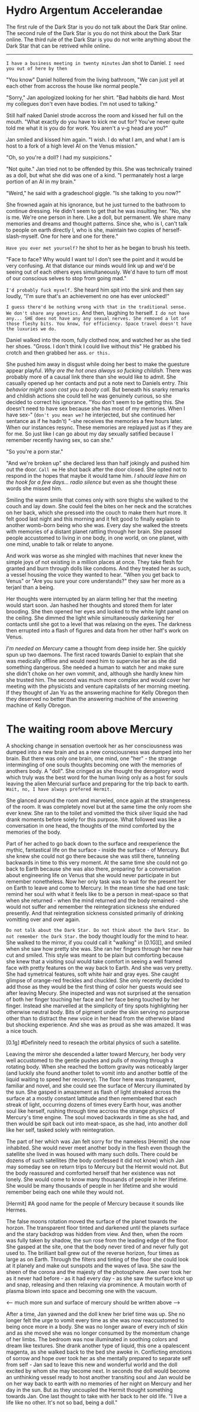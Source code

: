 Hydro Argentum Accelerandae
========

<!-- This deals primarily with Kelly's earth fork, Mina. She eventually becomes the primary ambassidor to Mercury -->
<!-- 8/15/15 Apparently at one point Jan was named Mina... funny. I am renaming her in the rest of the file but leaving the above unaltered. Mina would be a great name for a character in book 5 or 6 because it  sounds so Belmont-y -->

The first rule of the Dark Star is you do not talk about the Dark Star online.
The second rule of the Dark Star is you do not think about the Dark Star online.
The third rule of the Dark Star is you do not write anything about the Dark Star that can be retrived while online.

--------

  `I have a business meeting in twenty minutes` Jan shot to Daniel. `I need you out of here by then`

  "You know" Daniel hollered from the living bathroom, "We can just yell at each other from accross the house like normal people."

  "Sorry," Jan apologized looking for her shirt. "Bad habbits die hard. Most my collegues don't even have bodies. I'm not used to talking."

  Still half naked Daniel strode accross the room and kissed her full on the mouth. "What exactly do you have to kick me out for? You've never quite told me what it is you do for work. You aren't a v-g head are you?"

  Jan smiled and kissed him again. "I wish. I do what I am, and what I am is host to a fork of a high level AI on the Venus mission."

  "Oh, so you're a doll? I had my suspicions."

  "Not quite." Jan tried not to be offended by this. She was technically trained as a doll, but what she did was one of a kind. "I permanately host a large portion of an AI in my brain."

  "Weird," he said with a gradeschool giggle. "Is she talking to you now?"

  She frowned again at his ignorance, but he just turned to the bathroom to continue dressing. He didn't seem to get that he was insulting her. "No, she is me. We're one person in here. Like a doll, but permanent. We share many memories and dreams and thought patterns. Since she, who is I, can't talk to people on earth directly I, who is she, maintain two copies of herself-slash-myself. One for here and one for there."

  `Have you ever met yourself?` he shot to her as he began to brush his teeth.

  "Face to face? Why would I want to! I don't see the point and it would be very confusing. At that distance our minds would link up and we'd be seeing out of each others eyes simultaneously. We'd have to turn off most of our conscious selves to stop from going mad."

  `I'd probably fuck myself.` She heard him spit into the sink and then say loudly, "I'm sure that's an achievement no one has ever unlocked!"

  `I guess there'd be nothing wrong with that in the traditional sense. We don't share any genetics.` And then, laughing to herself. `I do not have any... SHE does not have any any sexual nerves. She removed a lot of those fleshy bits. You know, for efficiency. Space travel doesn't have the luxuries we do.`

  Daniel walked into the room, fully clothed now, and watched her as she tied her shoes. "Gross. I don't think I could live without this" He grabbed his crotch and then grabbed her ass. `or this.`

  She pushed him away in disgust while doing her best to make the guesture appear playful. *Why are the hot ones always so fucking childish.* There was probably more of a causal link there than she would like to admit. She casually opened up her contacts and put a note next to Daniels entry. *This behavior might soon cost you a booty call.* But beneath his snarky remarks and childish actions she could tell he was genuinely curious, so she decided to correct his ignorance. "You don't seem to be getting this. She doesn't need to have sex because she has most of my memories. When I have sex-" (`don't you mean we?` he interjected, but she continued her sentance as if he hadn't) "-she receives the memories a few hours later. When our instances resync. These memories are replayed just as if they are for me. So just like I can go about my day sexually satified because I remember recently having sex, so can she."

  "So you're a porn star."

  "And we're broken up" she declared less than half jokingly and pushed him out the door. `Call me` He shot back after the door closed. She opted not to respond in the hopes that maybe it would tame him. *I should leave him on the hook for a few days... radio silence* but even as she thought these words she missed him.

  Smiling the warm smile that comes only with sore thighs she walked to the couch and lay down. She could feel the bites on her neck and the scratches on her back, which she pressed into the couch to make them hurt more. It felt good last night and this morning and it felt good to finally explain to another womb-born being who she was. Every day she walked the streets with memories of a distant planet rattling through her brain. She passed people accustomed to living in one body, in one world, on one planet, with one mind, unable to talk or relate to anyone. 

  And work was worse as she mingled with machines that never knew the simple joys of not existing in a million places at once. They take flesh for granted and burn through dolls like condoms. And they treated her as such, a vessel housing the voice they wanted to hear. "When you get back to Venus" or "Are you sure your core understands?" they saw her more as a terjanl than a being.

  Her thoughts were interrupted by an alarm telling her that the meeting would start soon. Jan hashed her thoughts and stored them for later brooding. She then opened her eyes and looked to the white light panel on the ceiling. She dimmed the light while simultaneously darkening her contacts until she got to a level that was relaxing on the eyes. The darkness then errupted into a flash of figures and data from her other half's work on Venus.

  <!-- I think this next bit is only available offline, and specifically if unlocked content came before -->

  *I'm needed on Mercury* came a thought from deep inside her. She quickly spun up two daemons. The first raced towards Daniel to explain that she was medically offline and would need him to supervise her as she did something dangerous. She needed a human to watch her and make sure she didn't choke on her own vommit, and, although she hardly knew him she trusted him. The second was much more complex and would cover her meeting with the physicists and venture capitalists of her morning meeting. If they thought of Jan Yu as the answering machine for Kelly Obregon then they deserved no better than the answering machine of the answering machine of Kelly Obregon.

  <!-- insert a day on Mercury -->

The waiting room above Mercury
========

  A shocking change in sensation overtook her as her consciousness was dumped into a new brain and as a new consciousness was dumped into her brain. But there was only one brain, one mind, one "her" - the strange intermingling of one souls thoughts becoming one with the memories of anothers body. A "doll". She cringed as she thought the derogatory word which truly was the best word for the human living only as a host for souls leaving the alien Mercurial surface and preparing for the trip back to earth. `Wait, no, I have always prefered Hermit.`

  <!-- describe the sensations of reintegration. Shivering in warmth as you get used to temperature again. The odd sensation of having a "down". Sights which correlate to sounds and sounds behind you which you know, if you turned, could be confirmed by sights. "She" has no breasts or sex organs and has been a boy when occupied by a boys soul. -->

  She glanced around the room and marveled, once again at the strangeness of the room. It was completely novel but at the same time the only room she ever knew. She ran to the toilet and vomitted the thick silver liquid she had drank moments before solely for this purpose. What followed was like a conversation in one head, the thoughts of the mind comforted by the memories of the body.

  <!-- describe the room more, not unlike the sterile halls of the ship/colony on mercury. The room she starts out in is plain to avoid over stimulation and the first real stimulus is in the observatory below. -->

  Part of her ached to go back down to the surface and reexperience the mythic, fantastical life on the surface - inside the surface - of Mercury. But she knew she could not go there because she was still there, tunneling backwards in time to this very moment. At the same time she could not go back to Earth because she was also there, preparing for a conversation about engineering life on Venus that she would never participate in but remember nonetheless. Now her only task was to wait for the present her on Earth to leave and come to Mercury. In the mean time she had one task: remind her soul with what it feels like to be a person in meat-space so that when she returned - when the mind returned and the body remained - she would not suffer and remember the reintegration sickness she endured presently. And that reintegration sickness consisted primarily of drinking vomitting over and over again.

  `Do not talk about the Dark Star. Do not think about the Dark Star. Do not remember the Dark Star.` the body thought loudly for the mind to hear. She walked to the mirror, if you could call it "walking" in [0.1G][], and smiled when she saw how pretty she was. She ran her fingers through her new hair cut and smiled. This style was meant to be plain but comforting because she knew that a visiting soul would take comfort in seeing a well framed face with pretty features on the way back to Earth. And she was very pretty. She had symetrical features, soft white hair and gray eyes. She caught glimpse of orange-red freckles and chuckled. She only recently decided to add those as they would be the first thing of color her guests would see after leaving Mecury. She inspected and was not surprised at the sensation of both her finger touching her face and her face being touched by her finger. Instead she marvelled at the simplicity of tiny spots highlighting her otherwise neutral body. Bits of pigment under the skin serving no purporse other than to distract the new voice in her head from the otherwise bland but shocking experience. And she was as proud as she was amazed. It was a nice touch.

[0.1g] #Definitely need to reseach the orbital physics of such a satellite.

  Leaving the mirror she descended a latter toward Mercury, her body very well accustomed to the gentle pushes and pulls of moving through a rotating body. When she reached the bottom gravity was noticeably larger (and luckily she found another toilet to vomit into and another bottle of the liquid waiting to speed her recovery). The floor here was transparent, familiar and novel, and she could see the surface of Mercury illuminated by the sun. She gasped in amazement as flash of light streaked across the surface at a mostly constant lattitude and then remembered that each streak of light, occurring dozens of times every Earth hour, was another soul like herself, rushing through time accross the strange physics of Mercury's time engine. The soul moved backwards in time as she had, and then would be spit back out into meat-space, as she had, into another doll like her self, tasked solely with reintegration.

  The part of her which was Jan felt sorry for the nameless [Hermit] she now inhabited. She would never meet another body in the flesh even though the satellite she lived in was housed with many such dolls. There could be dozens of such satellites (the body confessed it did not know) which Jan may someday see on return trips to Mercury but the Hermit would not. But the body reassured and comforted herself that her existence was not lonely. She would come to know many thousands of people in her lifetime. She would be many thousands of people in her lifetime and she would remember being each one while they would not.

[Hermit] #A good name for the people of Mercury because it sounds like Hermes.

  The false moons rotation moved the surface of the planet towards the horzon. The transparent floor tinted and darkened until the planets surface and the stary backdrop was hidden from view. And then, when the room was fully taken by shadow, the sun rose from the leading edge of the floor. She gasped at the site, one that the body never tired of and never fully got used to. The brilliant ball grew out of the reverse horizon, four times as large as on Earth. Through the filters and tinting of the floor she could look at it planely and make out sunspots and the waves of lava. She saw the sheen of the corona and the majesty of the photosphere. Awe over took her as it never had before - as it had every day - as she saw the surface knot up and snap, releasing and then relaxing via prominence. A moutain worth of plasma blown into space and becoming one with the vacuum.

<-- much more sun and surface of mercury should be written above -->

  After a time, Jan yawned and the doll knew her brief time was up. She no longer felt the urge to vomit every time as she was now reaccustomed to being once more in a body. She was no longer aware of every inch of skin and as she moved she was no longer consumed by the momentum change of her limbs. The bedroom was now illuminated in soothing colors and dream like textures. She drank another type of liquid, this one a opalescent magenta, as she walked back to the bed she awoke in. Conflicting emotions of sorrow and hope over took her as she mentally prepared to separate self from self - Jan sad to leave this new and wonderful world and the doll excited by whom she may become next. In seconds the doll would become an unthinking vessel ready to host another transiting soul and Jan would be on her way back to earth with no memories of her night on Mercury and her day in the sun. But as they uncoupled the Hermit thought something towards Jan. One last thought to take with her back to her old life. "I live a life like no other. It's not so bad, being a doll."
